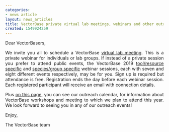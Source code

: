 ```yaml
---
categories:
- news article
layout: news_articles
title: VectorBase private virtual lab meetings, webinars and other outreach events
created: 1549924259
---
```

<p style="text-align:justify">Dear VectorBasers,

<p style="text-align:justify">We invite you all to schedule a VectorBase <a href="https://www.vectorbase.org/workshops/virtual-lab-meetings-0"><u>virtual lab meeting</u></a>. This is a private webinar for individuals or lab groups. If instead of a private session you prefer to attend public events, the VectorBase 2019 <a href="https://www.vectorbase.org/workshops/vectorbase-2019-webinar-series-toolresource-specific"><u>tool/resource specific</u></a> and <a href="https://www.vectorbase.org/workshops/vectorbase-2019-webinar-series-speciesgroup-specific"><u>species/group specific</u></a> webinar sessions, each with seven and eight different events respectively, may be for you. Sign up is required but attendance is free. Registration ends the day before each webinar session. Each registered participant will receive an email with connection details. 

<p style="text-align:justify">Plus <a href="https://www.vectorbase.org/workshops"><u>on this page</u></a>, you can see our outreach calendar, for information about VectorBase workshops and meeting to which we plan to attend this year. 
We look forward to seeing you in any of our outreach events!

<p style="text-align:justify">Enjoy,
<p style="text-align:justify">The VectorBase team
